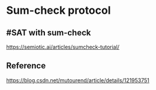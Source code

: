 # Sum-check protocol




## #SAT with sum-check
https://semiotic.ai/articles/sumcheck-tutorial/





## Reference
https://blog.csdn.net/mutourend/article/details/121953751